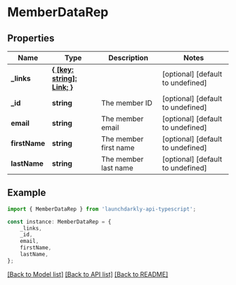 # MemberDataRep


## Properties

Name | Type | Description | Notes
------------ | ------------- | ------------- | -------------
**_links** | [**{ [key: string]: Link; }**](Link.md) |  | [optional] [default to undefined]
**_id** | **string** | The member ID | [optional] [default to undefined]
**email** | **string** | The member email | [optional] [default to undefined]
**firstName** | **string** | The member first name | [optional] [default to undefined]
**lastName** | **string** | The member last name | [optional] [default to undefined]

## Example

```typescript
import { MemberDataRep } from 'launchdarkly-api-typescript';

const instance: MemberDataRep = {
    _links,
    _id,
    email,
    firstName,
    lastName,
};
```

[[Back to Model list]](../README.md#documentation-for-models) [[Back to API list]](../README.md#documentation-for-api-endpoints) [[Back to README]](../README.md)
